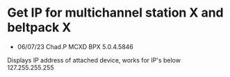 # Get IP for multichannel station X and beltpack X

- 06/07/23 Chad.P MCXD BPX 5.0.4.5846


Displays IP address of attached device, works for IP's below 127.255.255.255
